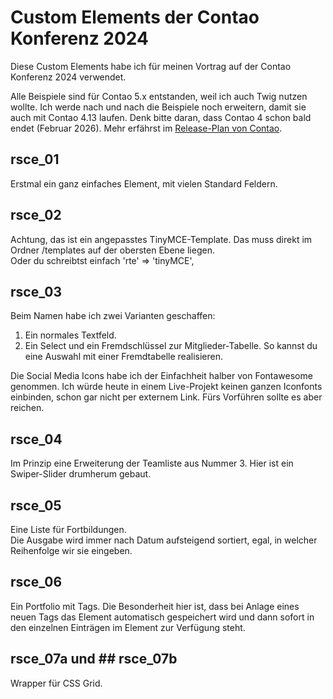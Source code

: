 # Custom Elements der Contao Konferenz 2024

Diese Custom Elements habe ich für meinen Vortrag auf der Contao Konferenz 2024 verwendet.

Alle Beispiele sind für Contao 5.x entstanden, weil ich auch Twig nutzen wollte.
Ich werde nach und nach die Beispiele noch erweitern, damit sie auch mit Contao 4.13 laufen. Denk bitte daran, dass Contao 4 schon bald endet (Februar 2026). Mehr erfährst im [Release-Plan von Contao](https://contao.org/de/release-plan).

## rsce_01

Erstmal ein ganz einfaches Element, mit vielen Standard Feldern.

## rsce_02

Achtung, das ist ein angepasstes TinyMCE-Template. Das muss direkt im Ordner /templates auf der obersten Ebene liegen.<br>
Oder du schreibtst einfach 'rte' => 'tinyMCE',

## rsce_03

Beim Namen habe ich zwei Varianten geschaffen:
1. Ein normales Textfeld.
2. Ein Select und ein Fremdschlüssel zur Mitglieder-Tabelle. So kannst du eine Auswahl mit einer Fremdtabelle realisieren.

Die Social Media Icons habe ich der Einfachheit halber von Fontawesome genommen. Ich würde heute in einem Live-Projekt keinen ganzen Iconfonts einbinden, schon gar nicht per externem Link.
Fürs Vorführen sollte es aber reichen.

## rsce_04

Im Prinzip eine Erweiterung der Teamliste aus Nummer 3. Hier ist ein Swiper-Slider drumherum gebaut.

## rsce_05

Eine Liste für Fortbildungen.<br>
Die Ausgabe wird immer nach Datum aufsteigend sortiert, egal, in welcher Reihenfolge wir sie eingeben.

## rsce_06

Ein Portfolio mit Tags. Die Besonderheit hier ist, dass bei Anlage eines neuen Tags das Element automatisch gespeichert wird und dann sofort in den einzelnen Einträgen im Element zur Verfügung steht.

## rsce_07a und ## rsce_07b

Wrapper für CSS Grid.